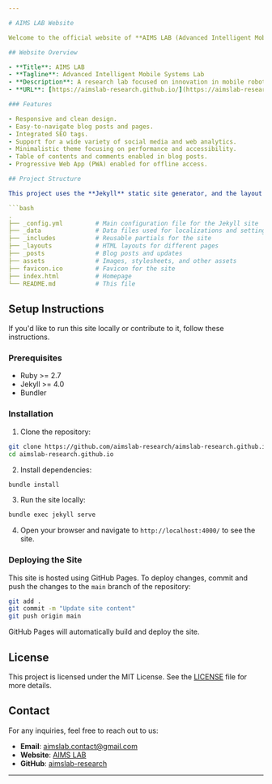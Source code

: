 ```yaml
---

# AIMS LAB Website

Welcome to the official website of **AIMS LAB (Advanced Intelligent Mobile Systems Lab)**. This website is built using [Jekyll](https://jekyllrb.com) and uses the **Chirpy** theme for a clean and responsive design tailored for technical writing and research documentation.

## Website Overview

- **Title**: AIMS LAB
- **Tagline**: Advanced Intelligent Mobile Systems Lab
- **Description**: A research lab focused on innovation in mobile robotics systems, intelligent systems, and human-technology interaction.
- **URL**: [https://aimslab-research.github.io/](https://aimslab-research.github.io/)

### Features

- Responsive and clean design.
- Easy-to-navigate blog posts and pages.
- Integrated SEO tags.
- Support for a wide variety of social media and web analytics.
- Minimalistic theme focusing on performance and accessibility.
- Table of contents and comments enabled in blog posts.
- Progressive Web App (PWA) enabled for offline access.

## Project Structure

This project uses the **Jekyll** static site generator, and the layout is based on the **Chirpy** theme. Below is an overview of the file structure:

```bash
.
├── _config.yml         # Main configuration file for the Jekyll site
├── _data               # Data files used for localizations and settings
├── _includes           # Reusable partials for the site
├── _layouts            # HTML layouts for different pages
├── _posts              # Blog posts and updates
├── assets              # Images, stylesheets, and other assets
├── favicon.ico         # Favicon for the site
├── index.html          # Homepage
└── README.md           # This file
```

## Setup Instructions

If you'd like to run this site locally or contribute to it, follow these instructions.

### Prerequisites

- Ruby >= 2.7
- Jekyll >= 4.0
- Bundler

### Installation

1. Clone the repository:

```bash
git clone https://github.com/aimslab-research/aimslab-research.github.io.git
cd aimslab-research.github.io
```

2. Install dependencies:

```bash
bundle install
```

3. Run the site locally:

```bash
bundle exec jekyll serve
```

4. Open your browser and navigate to `http://localhost:4000/` to see the site.

### Deploying the Site

This site is hosted using GitHub Pages. To deploy changes, commit and push the changes to the `main` branch of the repository:

```bash
git add .
git commit -m "Update site content"
git push origin main
```

GitHub Pages will automatically build and deploy the site.


## License

This project is licensed under the MIT License. See the [LICENSE](./LICENSE) file for more details.

## Contact

For any inquiries, feel free to reach out to us:

- **Email**: aimslab.contact@gmail.com
- **Website**: [AIMS LAB](https://aimslab-research.github.io/)
- **GitHub**: [aimslab-research](https://github.com/aimslab-research)

---
```

